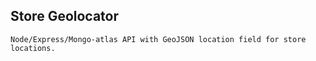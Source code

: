 ## Store Geolocator
    Node/Express/Mongo-atlas API with GeoJSON location field for store locations.